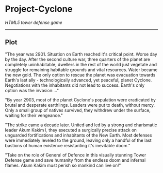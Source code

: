 Project-Cyclone
==================
*HTML5 tower defense game*
* * * * * * * * * 


Plot
------------------

"The year was 2901. Situation on Earth reached it's critical point. Worse day by the day.
After the second culture war, three quarters of the planet are completely uninhabitable, dwellers in
the rest of the world just vegetate and struggle for remaining habitable grounds and vital resources. Water
became the new gold. The only option to rescue the planet was evacuation towards Earth's
last ally - technologically advanced, yet peaceful, planet Cyclone.
Negotiations with the inhabitants did not lead to success. Earth's only option was the invasion ..."

"By year 2903, most of the planet Cyclone's population were eradicated by brutal and desperate earthlings. Leaders were put to death, without mercy. Only a small group of natives survived, they withdrew under the surface, waiting for
their vengeance."

"The strike came a decade later. United and led by a strong
and charismatic leader Akum Kakim I, they executed ​​a surgically precise attack on
unguarded fortifications and inhabitants of the New Earth. Most defenses were immediately
leveled to the ground, leaving only a handful of the last bastions of human existence resistanting it's
inevitable doom."

"Take on the role of General of Defence in this visually stunning Tower Defense game and save
humanity from the endless doom and infernal flames. Akum Kakim must perish so
mankind can live on!"
